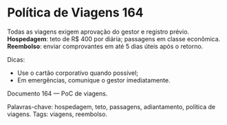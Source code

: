 # Política de Viagens 164

Todas as viagens exigem aprovação do gestor e registro prévio. 
**Hospedagem**: teto de R$ 400 por diária; passagens em classe econômica.
**Reembolso**: enviar comprovantes em até 5 dias úteis após o retorno.

Dicas:
- Use o cartão corporativo quando possível;
- Em emergências, comunique o gestor imediatamente.

Documento 164 — PoC de viagens.

Palavras-chave: hospedagem, teto, passagens, adiantamento, política de viagens.
Tags: viagens, reembolso.

